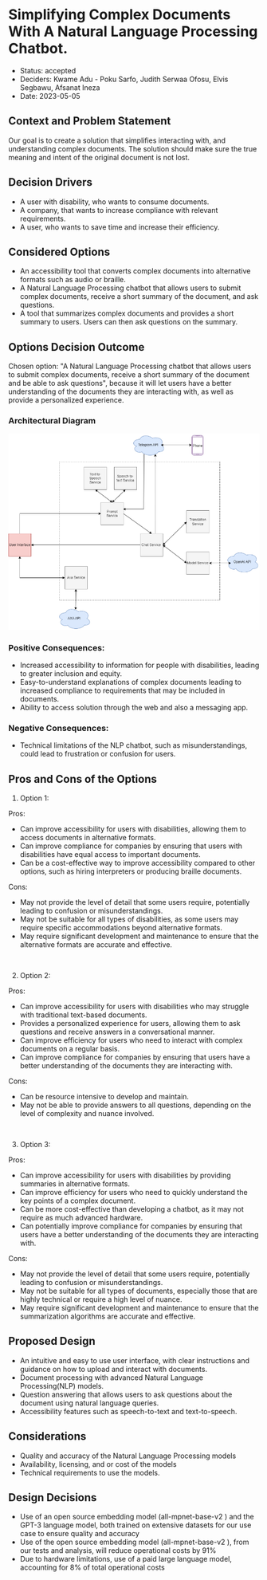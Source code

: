 # Simplifying Complex Documents With A Natural Language Processing Chatbot.

* Status: accepted 
* Deciders: Kwame Adu - Poku Sarfo, Judith Serwaa Ofosu, Elvis Segbawu, Afsanat Ineza
* Date: 2023-05-05

## Context and Problem Statement
Our goal is to create a solution that simplifies interacting with, and understanding complex documents. The solution should make sure the true meaning and intent of the original document is not lost.

## Decision Drivers

* A user with disability, who wants to consume documents.
* A company, that wants to increase compliance with relevant requirements.
* A user, who wants to save time and increase their efficiency.

## Considered Options

* An accessibility tool that converts complex documents into alternative formats such as audio or braille.
* A Natural Language Processing chatbot that allows users to submit complex documents, receive a short summary of the document, and ask questions.
* A tool that summarizes complex documents and provides a short summary to users. Users can then ask questions on the summary.

## Options Decision Outcome

Chosen option: "A Natural Language Processing chatbot that allows users to submit complex documents, receive a short summary of the document and be able to ask questions", because it will let users have a better understanding of the documents they are interacting with, as well as provide a personalized experience.

### Architectural Diagram

![architectural-diagram](./img/architectural-diagram.png)

### Positive Consequences:

- Increased accessibility to information for people with disabilities, leading to greater inclusion and equity.
- Easy-to-understand explanations of complex documents leading to increased compliance to requirements that may be included in documents.
- Ability to access solution through the web and also a messaging app.

### Negative Consequences:

- Technical limitations of the NLP chatbot, such as  misunderstandings, could lead to frustration or confusion for users.

## Pros and Cons of the Options

1. Option 1:

Pros:
- Can improve accessibility for users with disabilities, allowing them to access documents in alternative formats.
- Can improve compliance for companies by ensuring that users with disabilities have equal access to important documents.
- Can be a cost-effective way to improve accessibility compared to other options, such as hiring interpreters or producing braille documents.

Cons:
- May not provide the level of detail that some users require, potentially leading to confusion or misunderstandings.
- May not be suitable for all types of disabilities, as some users may require specific accommodations beyond alternative formats.
- May require significant development and maintenance to ensure that the alternative formats are accurate and effective.

&nbsp;

2. Option 2:

Pros:
- Can improve accessibility for users with disabilities who may struggle with traditional text-based documents.
- Provides a personalized experience for users, allowing them to ask questions and receive answers in a conversational manner.
- Can improve efficiency for users who need to interact with complex documents on a regular basis.
- Can improve compliance for companies by ensuring that users have a better understanding of the documents they are interacting with.

Cons:
- Can be resource intensive to develop and maintain.
- May not be able to provide answers to all questions, depending on the level of complexity and nuance involved.

&nbsp;

3. Option 3:

Pros:
- Can improve accessibility for users with disabilities by providing summaries in alternative formats.
- Can improve efficiency for users who need to quickly understand the key points of a complex document.
- Can be more cost-effective than developing a chatbot, as it may not require as much advanced hardware.
- Can potentially improve compliance for companies by ensuring that users have a better understanding of the documents they are interacting with.

Cons:
- May not provide the level of detail that some users require, potentially leading to confusion or misunderstandings.
- May not be suitable for all types of documents, especially those that are highly technical or require a high level of nuance.
- May require significant development and maintenance to ensure that the summarization algorithms are accurate and effective.

## Proposed Design

* An intuitive and easy to use user interface, with clear instructions and guidance on how to upload and interact with documents. 
* Document processing with advanced Natural Language Processing(NLP) models.
* Question answering that allows users to ask questions about the document using natural language queries.
* Accessibility features such as speech-to-text and text-to-speech.

## Considerations

* Quality and accuracy of the Natural Language Processing models
* Availability, licensing, and or cost of the models
* Technical requirements to use the models.

## Design Decisions

* Use of an open source embedding model (all-mpnet-base-v2
) and the GPT-3 language model, both trained on extensive datasets for our use case to ensure quality and accuracy
* Use of the open source embedding model (all-mpnet-base-v2
), from our tests and analysis, will reduce operational costs by 91%
* Due to hardware limitations, use of a paid large language model, accounting for 8% of total operational costs